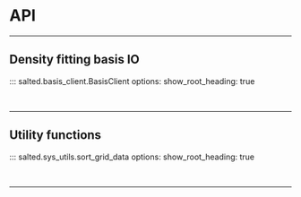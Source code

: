 # API

---

## Density fitting basis IO

::: salted.basis_client.BasisClient
    options:
      show_root_heading: true

<br> <!-- larger space -->

---

## Utility functions

::: salted.sys_utils.sort_grid_data
    options:
      show_root_heading: true

<br> <!-- larger space -->

---

